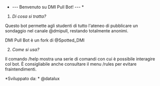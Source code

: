 * --- Benvenuto su DMI Pull Bot! --- *

1. _Di cosa si tratta?_

Questo bot permette agli studenti di tutto l'ateneo di pubblicare un sondaggio nel canale @dmipull, restando totalmente anonimi.

DMI Pull Bot è un fork di @Spotted\_DMI

2. _Come si usa?_

Il comando /help mostra una serie di comandi con cui è possibile interagire col bot. È consigliabile anche consultare il menu /rules per evitare fraintendimenti. 

*Sviluppato da: * @datalux

